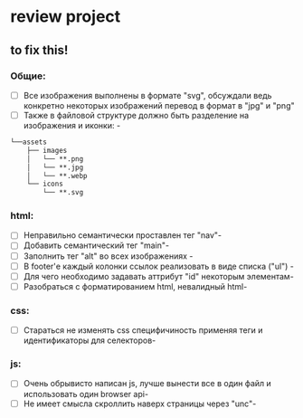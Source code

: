 # review project

## to fix this!

### Общие:

- [ ] Все изображения выполнены в формате "svg", обсуждали ведь конкретно некоторых изображений перевод в формат в "jpg" и "png"
- [ ] Также в файловой структуре должно быть разделение на изображения и иконки: -

```txt
└──assets
    ├── images
    │   └── **.png
    │   └── **.jpg
    │   └── **.webp
    └── icons
        └── **.svg
```

### html:

- [ ] Неправильно семантически проставлен тег "nav"-
- [ ] Добавить семантический тег "main"-
- [ ] Заполнить тег "alt" во всех изображениях -
- [ ] В footer'е каждый колонки ссылок реализовать в виде списка ("ul") -
- [ ] Для чего необходимо задавать аттрибут "id" некоторым элементам-
- [ ] Разобраться с форматированием html, невалидный html-

### css:

- [ ] Стараться не изменять css специфичиность применяя теги и идентификаторы для селекторов-

### js:

- [ ] Очень обрывисто написан js, лучше вынести все в один файл и использовать один browser api-
- [ ] Не имеет смысла скроллить наверх страницы через "unc"-
